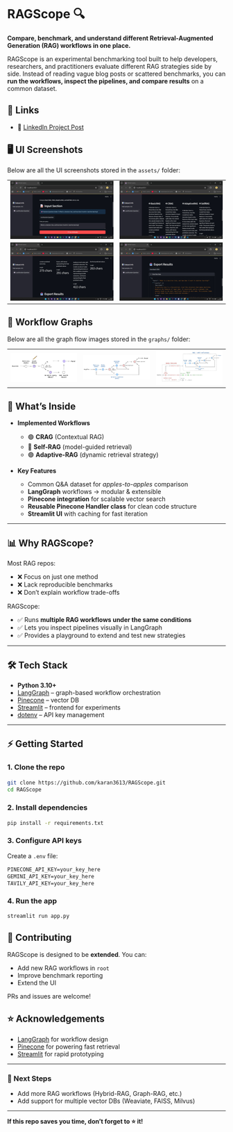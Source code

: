 # RAGScope 🔍

**Compare, benchmark, and understand different Retrieval-Augmented Generation (RAG) workflows in one place.**

RAGScope is an experimental benchmarking tool built to help developers, researchers, and practitioners evaluate different RAG strategies side by side. Instead of reading vague blog posts or scattered benchmarks, you can **run the workflows, inspect the pipelines, and compare results** on a common dataset.

## 🔗 Links

* 📖 [LinkedIn Project Post](https://www.linkedin.com/posts/karan-chouhan-57a337283_generativeai-rag-retrievalaugmentedgeneration-activity-7366387677765472256-ZEoP?utm_source=share&utm_medium=member_desktop&rcm=ACoAAETtOW4BGUyz-H1DfZENmLTxZMycY_DLoNE)



## 🖥️ UI Screenshots

Below are all the UI screenshots stored in the `assets/` folder:

<table>
  <tr>
    <td><img src="assets/ui_1.jpg" width="300"></td>
    <td><img src="assets/ui_2.jpg" width="300"></td>
  </tr>
  <tr>
    <td><img src="assets/ui_3.jpg" width="300"></td>
    <td><img src="assets/ui_4.jpg" width="300"></td>
  </tr>
</table>



## 🧠 Workflow Graphs

Below are all the graph flow images stored in the `graphs/` folder:

<table>
  <tr>
    <td><img src="graphs/corrective_rag.jpg" width="300"></td>
    <td><img src="graphs/self_rag.jpg" width="300"></td>
    <td><img src="graphs/adaptive_rag.jpg" width="300"></td>
  </tr>
</table>



## 🚩 What’s Inside

* **Implemented Workflows**

  * 🟢 **CRAG** (Contextual RAG)
  * 🔵 **Self-RAG** (model-guided retrieval)
  * 🟣 **Adaptive-RAG** (dynamic retrieval strategy)

* **Key Features**

  * Common Q&A dataset for *apples-to-apples* comparison
  * **LangGraph** workflows → modular & extensible
  * **Pinecone integration** for scalable vector search
  * **Reusable Pinecone Handler class** for clean code structure
  * **Streamlit UI** with caching for fast iteration

---

## 📊 Why RAGScope?

Most RAG repos:

* ❌ Focus on just one method
* ❌ Lack reproducible benchmarks
* ❌ Don’t explain workflow trade-offs

RAGScope:

* ✅ Runs **multiple RAG workflows under the same conditions**
* ✅ Lets you inspect pipelines visually in LangGraph
* ✅ Provides a playground to extend and test new strategies

---

## 🛠️ Tech Stack

* **Python 3.10+**
* [LangGraph](https://python.langchain.com/docs/langgraph) – graph-based workflow orchestration
* [Pinecone](https://www.pinecone.io/) – vector DB
* [Streamlit](https://streamlit.io/) – frontend for experiments
* [dotenv](https://pypi.org/project/python-dotenv/) – API key management

---

## ⚡ Getting Started

### 1. Clone the repo

```bash
git clone https://github.com/karan3613/RAGScope.git
cd RAGScope
```

### 2. Install dependencies

```bash
pip install -r requirements.txt
```

### 3. Configure API keys

Create a `.env` file:

```
PINECONE_API_KEY=your_key_here
GEMINI_API_KEY=your_key_here
TAVILY_API_KEY=your_key_here

```

### 4. Run the app

```bash
streamlit run app.py
```

## 🤝 Contributing

RAGScope is designed to be **extended**. You can:

* Add new RAG workflows in `root`
* Improve benchmark reporting
* Extend the UI

PRs and issues are welcome!



## ⭐ Acknowledgements

* [LangGraph](https://python.langchain.com/docs/langgraph) for workflow design
* [Pinecone](https://www.pinecone.io/) for powering fast retrieval
* [Streamlit](https://streamlit.io/) for rapid prototyping

---

### 📌 Next Steps

* Add more RAG workflows (Hybrid-RAG, Graph-RAG, etc.)
* Add support for multiple vector DBs (Weaviate, FAISS, Milvus)

---

**If this repo saves you time, don’t forget to ⭐ it!**
